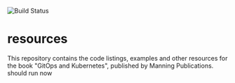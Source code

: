 ![Build Status](https://github.com/albrechtotto/git-ops-and-kubernetes/actions/workflows/codacy.yaml/badge.svg)

# resources
This repository contains the code listings, examples and other resources for the book "GitOps and Kubernetes", published by Manning Publications.
should run now